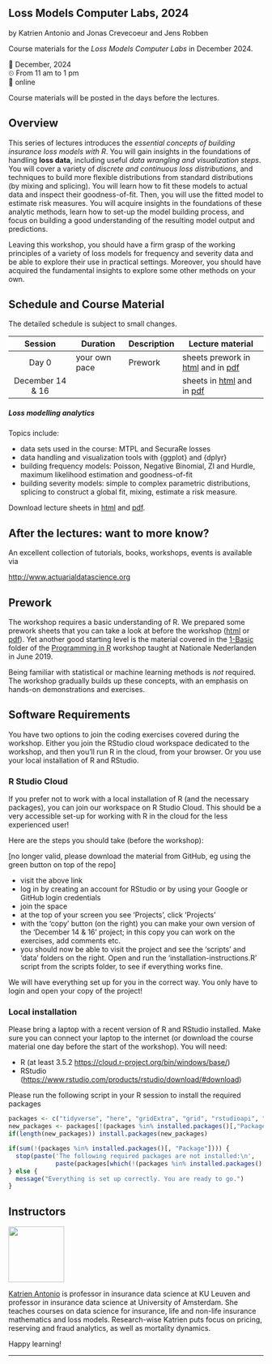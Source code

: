 
## Loss Models Computer Labs, 2024

by Katrien Antonio and Jonas Crevecoeur and Jens Robben

Course materials for the *Loss Models Computer Labs* in December
2024.

📆 December, 2024 <br> ⏲ From 11 am to 1 pm <br> 📌 online

Course materials will be posted in the days before the lectures.

## Overview

<p text-align="justify">

This series of lectures introduces the *essential concepts of building
insurance loss models with R*. You will gain insights in the foundations
of handling **loss data**, including useful *data wrangling and
visualization steps*. You will cover a variety of *discrete and
continuous loss distributions*, and techniques to build more flexible
distributions from standard distributions (by mixing and splicing). You
will learn how to fit these models to actual data and inspect their
goodness-of-fit. Then, you will use the fitted model to estimate risk
measures. You will acquire insights in the foundations of these analytic
methods, learn how to set-up the model building process, and focus on
building a good understanding of the resulting model output and
predictions.

</p>

<p align="justify">

Leaving this workshop, you should have a firm grasp of the working
principles of a variety of loss models for frequency and severity data
and be able to explore their use in practical settings. Moreover, you
should have acquired the fundamental insights to explore some other
methods on your own.

</p>

## Schedule and Course Material

The detailed schedule is subject to small changes.

|     Session      | Duration      | Description | Lecture material                                                                                                                                                                                                                        |
| :--------------: | ------------- | ----------- | --------------------------------------------------------------------------------------------------------------------------------------------------------------------------------------------------------------------------------------- |
|      Day 0       | your own pace | Prework     | sheets prework in [html](https://katrienantonio.github.io/loss-models-2020/sheets/prework_day_0.html) and in [pdf](https://katrienantonio.github.io/loss-models-2020/sheets/prework_day_0.pdf)                                          |
| December 14 & 16 |               |             | sheets in [html](https://katrienantonio.github.io/loss-models-2020/sheets/loss_models_2020_computer_labs.html) and in [pdf](https://katrienantonio.github.io/workshop-loss-reserv-fraud-2020/sheets/loss_models_2020_computer_labs.pdf) |

##### Loss modelling analytics

Topics include:

  - data sets used in the course: MTPL and SecuraRe losses
  - data handling and visualization tools with {ggplot} and {dplyr}
  - building frequency models: Poisson, Negative Binomial, ZI and
    Hurdle, maximum likelihood estimation and goodness-of-fit
  - building severity models: simple to complex parametric
    distributions, splicing to construct a global fit, mixing, estimate
    a risk measure.

Download lecture sheets in
[html](https://katrienantonio.github.io/loss-models-2020/sheets/loss_models_2020_computer_labs.html)
and
[pdf](https://katrienantonio.github.io/loss-models-2020/sheets/loss_models_2020_computer_labs.pdf).

## After the lectures: want to more know?

An excellent collection of tutorials, books, workshops, events is
available via

<http://www.actuarialdatascience.org>

## Prework

<p align="justify">

The workshop requires a basic understanding of R. We prepared some
prework sheets that you can take a look at before the workshop
([html](https://katrienantonio.github.io/workshop-loss-reserv-fraud-2020/sheets/prework_day_0.html)
or
[pdf](https://katrienantonio.github.io/workshop-loss-reserv-fraud-2020/sheets/prework_day_0.pdf)).
Yet another good starting level is the material covered in the
[1-Basic](https://github.com/katrienantonio/workshop-R/tree/master/1%20-%20Basic%20R)
folder of the [Programming in
R](https://github.com/katrienantonio/workshop-R) workshop taught at
Nationale Nederlanden in June 2019.

</p>

Being familiar with statistical or machine learning methods is *not*
required. The workshop gradually builds up these concepts, with an
emphasis on hands-on demonstrations and exercises.

## Software Requirements

You have two options to join the coding exercises covered during the
workshop. Either you join the RStudio cloud workspace dedicated to the
workshop, and then you’ll run R in the cloud, from your browser. Or you
use your local installation of R and RStudio.

### R Studio Cloud

If you prefer not to work with a local installation of R (and the
necessary packages), you can join our workspace on R Studio Cloud. This
should be a very accessible set-up for working with R in the cloud for
the less experienced user\!

Here are the steps you should take (before the workshop):

[no longer valid, please download the material from GitHub, eg using the green button on top of the repo]

  - visit the above link
  - log in by creating an account for RStudio or by using your Google or
    GitHub login credentials
  - join the space
  - at the top of your screen you see ‘Projects’, click ‘Projects’
  - with the ‘copy’ button (on the right) you can make your own version
    of the ‘December 14 & 16’ project; in this copy you can work on the
    exercises, add comments etc.
  - you should now be able to visit the project and see the ‘scripts’
    and ‘data’ folders on the right. Open and run the
    ‘installation-instructions.R’ script from the scripts folder, to
    see if everything works fine.

We will have everything set up for you in the correct way. You only have
to login and open your copy of the project\!

### Local installation

Please bring a laptop with a recent version of R and RStudio installed.
Make sure you can connect your laptop to the internet (or download the
course material one day before the start of the workshop). You will
need:

  - R (at least 3.5.2 <https://cloud.r-project.org/bin/windows/base/>)
  - RStudio
    (<https://www.rstudio.com/products/rstudio/download/#download>)

Please run the following script in your R session to install the
required packages

``` r
packages <- c("tidyverse", "here", "gridExtra", "grid", "rstudioapi", "MASS", "actuar", "statmod", "ReIns", "pscl")
new_packages <- packages[!(packages %in% installed.packages()[,"Package"])]
if(length(new_packages)) install.packages(new_packages)

if(sum(!(packages %in% installed.packages()[, "Package"]))) {
  stop(paste('The following required packages are not installed:\n', 
             paste(packages[which(!(packages %in% installed.packages()[, "Package"]))], collapse = ', ')));
} else {
  message("Everything is set up correctly. You are ready to go.")
}
```

## Instructors

<img src="image/Katrien.jpg" width="110"/>

<p align="justify">

[Katrien Antonio](https://katrienantonio.github.io/) is professor in
insurance data science at KU Leuven and professor in insurance data science at
University of Amsterdam. She teaches courses on data science for
insurance, life and non-life insurance mathematics and loss models.
Research-wise Katrien puts focus on pricing, reserving and fraud
analytics, as well as mortality dynamics.

</p>

Happy learning\!

-----
